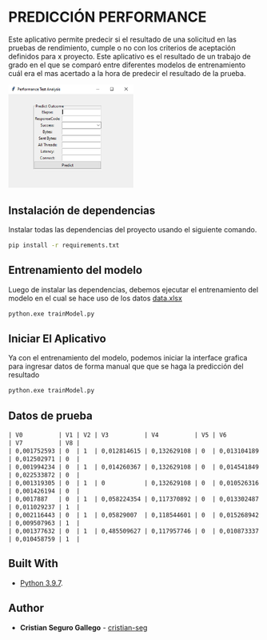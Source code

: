 # PREDICCIÓN PERFORMANCE

Este aplicativo permite predecir si el resultado de una solicitud en las pruebas de rendimiento, cumple o no con los criterios de aceptación definidos para x proyecto.
Este aplicativo es el resultado de un trabajo de grado en el que se comparó entre diferentes modelos de entrenamiento cuál era el mas acertado a la hora de predecir el resultado de la prueba.

<img src="screenShots/PantallaInicial.png" width="250">


## Instalación de dependencias

Instalar todas las dependencias del proyecto usando el siguiente comando.

```bash
pip install -r requirements.txt
```

## Entrenamiento del modelo
Luego de instalar las dependencias, debemos ejecutar el entrenamiento del modelo en el cual se hace uso de los datos [data.xlsx](resources/data.xlsx)

```bash
python.exe trainModel.py
```
## Iniciar El Aplicativo
Ya con el entrenamiento del modelo, podemos iniciar la interface grafica para ingresar datos de forma manual que que se haga la predicción del resultado

```bash
python.exe trainModel.py
```

## Datos de prueba

```plain
| V0          | V1 | V2 | V3          | V4          | V5 | V6          | V7          | V8 |
| 0,001752593 | 0  | 1  | 0,012814615 | 0,132629108 | 0  | 0,013104189 | 0,012502971 | 0  |
| 0,001994234 |	0  | 1  | 0,014260367 | 0,132629108 | 0  | 0,014541849 | 0,022533872 | 0  |
| 0,001319305 |	0  | 1  | 0           | 0,132629108 | 0  | 0,010526316 | 0,001426194 | 0  |
| 0,0017887   | 0  | 1  | 0,058224354 | 0,117370892 | 0  | 0,013302487 | 0,011029237 | 1  |
| 0,002116443 |	0  | 1  | 0,05829007  | 0,118544601 | 0  | 0,015268942 | 0,009507963 | 1  |
| 0,001377632 |	0  | 1  | 0,485509627 | 0,117957746 | 0  | 0,010873337 | 0,010458759 | 1  |
```

## Built With
* [Python 3.9.7](https://www.python.org/downloads/).

## Author

* **Cristian Seguro Gallego** - [cristian-seg](https://github.com/cristian-seg/PerformanceTestAnalysis)
